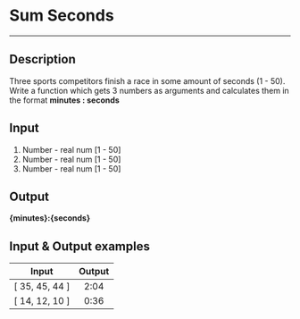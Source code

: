 # Sum Seconds
---

## Description
Three sports competitors finish a race in some amount of seconds (1 - 50).  
Write a function which gets 3 numbers as arguments and calculates them in the format **minutes : seconds**

## Input
1. Number - real num [1 - 50]
2. Number - real num [1 - 50]
3. Number - real num [1 - 50]

## Output
**{minutes}:{seconds}**

## Input & Output examples

|       Input      |  Output  |
| ---------------- | :------: |
|  [ 35, 45, 44 ]  |   2:04   |
|  [ 14, 12, 10 ]  |   0:36   |